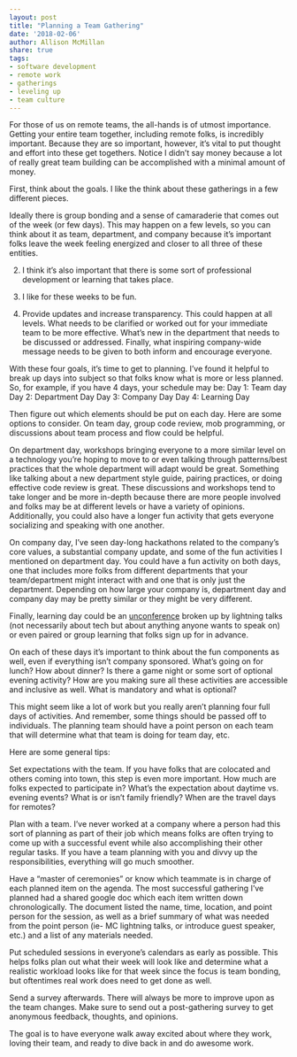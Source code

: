 ```yaml
---
layout: post
title: "Planning a Team Gathering"
date: '2018-02-06'
author: Allison McMillan
share: true
tags:
- software development
- remote work
- gatherings
- leveling up
- team culture
---
```


For those of us on remote teams, the all-hands is of utmost importance. Getting your entire team together, including remote folks, is incredibly important. Because they are so important, however, it’s vital to put thought and effort into these get togethers. Notice I didn’t say money because a lot of really great team building can be accomplished with a minimal amount of money.

First, think about the goals. I like the think about these gatherings in a few different pieces.

Ideally there is group bonding and a sense of camaraderie that comes out of the week (or few days). This may happen on a few levels, so you can think about it as team, department, and company because it’s important folks leave the week feeling energized and closer to all three of these entities.

2. I think it’s also important that there is some sort of professional development or learning that takes place.

3. I like for these weeks to be fun.

4. Provide updates and increase transparency. This could happen at all levels. What needs to be clarified or worked out for your immediate team to be more effective. What’s new in the department that needs to be discussed or addressed. Finally, what inspiring company-wide message needs to be given to both inform and encourage everyone.

With these four goals, it’s time to get to planning. I’ve found it helpful to break up days into subject so that folks know what is more or less planned. So, for example, if you have 4 days, your schedule may be:
Day 1: Team day
Day 2: Department Day
Day 3: Company Day
Day 4: Learning Day

Then figure out which elements should be put on each day. Here are some options to consider. On team day, group code review, mob programming, or discussions about team process and flow could be helpful.

On department day, workshops bringing everyone to a more similar level on a technology you’re hoping to move to or even talking through patterns/best practices that the whole department will adapt would be great. Something like talking about a new department style guide, pairing practices, or doing effective code review is great. These discussions and workshops tend to take longer and be more in-depth because there are more people involved and folks may be at different levels or have a variety of opinions. Additionally, you could also have a longer fun activity that gets everyone socializing and speaking with one another.

On company day, I’ve seen day-long hackathons related to the company’s core values, a substantial company update, and some of the fun activities I mentioned on department day. You could have a fun activity on both days, one that includes more folks from different departments that your team/department might interact with and one that is only just the department. Depending on how large your company is, department day and company day may be pretty similar or they might be very different.

Finally, learning day could be an [unconference](https://en.wikipedia.org/wiki/Unconference) broken up by lightning talks (not necessarily about tech but about anything anyone wants to speak on) or even paired or group learning that folks sign up for in advance.

On each of these days it’s important to think about the fun components as well, even if everything isn’t company sponsored. What’s going on for lunch? How about dinner? Is there a game night or some sort of optional evening activity? How are you making sure all these activities are accessible and inclusive as well. What is mandatory and what is optional?

This might seem like a lot of work but you really aren’t planning four full days of activities. And remember, some things should be passed off to individuals. The planning team should have a point person on each team that will determine what that team is doing for team day, etc.


Here are some general tips:

Set expectations with the team. If you have folks that are colocated and others coming into town, this step is even more important. How much are folks expected to participate in? What’s the expectation about daytime vs. evening events? What is or isn’t family friendly? When are the travel days for remotes?

Plan with a team. I’ve never worked at a company where a person had this sort of planning as part of their job which means folks are often trying to come up with a successful event while also accomplishing their other regular tasks. If you have a team planning with you and divvy up the responsibilities, everything will go much smoother.

Have a “master of ceremonies” or know which teammate is in charge of each planned item on the agenda. The most successful gathering I’ve planned had a shared google doc which each item written down chronologically. The document listed the name, time, location, and point person for the session, as well as a brief summary  of what was needed from the point person (ie- MC lightning talks, or introduce guest speaker, etc.) and a list of any materials needed.

Put scheduled sessions in everyone’s calendars as early as possible. This helps folks plan out what their week will look like and determine what a realistic workload looks like for that week since the focus is team bonding, but oftentimes real work does need to get done as well.

Send a survey afterwards. There will always be more to improve upon as the team changes. Make sure to send out a post-gathering survey to get anonymous feedback, thoughts, and opinions.

The goal is to have everyone walk away excited about where they work, loving their team, and ready to dive back in and do awesome work.




